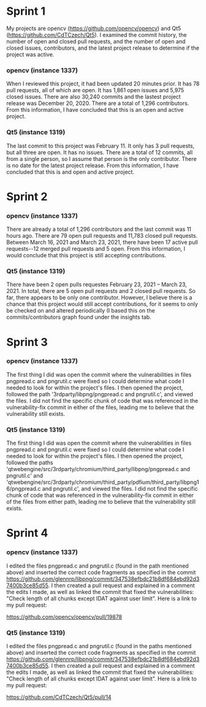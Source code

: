 # Sprint 1
My projects are opencv (https://github.com/opencv/opencv) and Qt5 (https://github.com/CdTCzech/Qt5). 
I examined the commit history, the number of open and closed pull requests, and the number of open and
closed issues, contributors, and the latest project release to determine if the project was active. 

### opencv (instance 1337)
When I reviewed this project, it had been updated 20 minutes prior. It has 78 pull requests, all of which are
open. It has 1,861 open issues and 5,975 closed issues. There are also 30,240 commits and the lastest project 
release was December 20, 2020. There are a total of 1,296 contributors. From this information, I have concluded 
that this is an open and active project. 

### Qt5 (instance 1319)
The last commit to this project was February 11. It only has 3 pull requests, but all three are open. It has no 
issues. There are a total of 12 commits, all from a single person, so I assume that person is the only 
contributor. There is no date for the latest project release. From this information, I have concluded that this is
and open and active project. 

# Sprint 2

### opencv (instance 1337)
There are already a total of 1,296 contributors and the last commit was 11 hours ago. There are 79 open pull requests 
and 11,783 closed pull requests. Between March 16, 2021 and March 23, 2021, there have been 17 active pull requests--12 merged
pull requests and 5 open. From this information, I would conclude that this project is still accepting contributions. 

### Qt5 (instance 1319)
There have been 2 open pulls requestes February 23, 2021 – March 23, 2021. In total, there are 5 open pull requests and 
2 closed pull requests. So far, there appears to be only one contributor. However, I believe there is a chance that 
this project would still accept contributions, for it seems to only be checked on and altered periodically (I based
this on the commits/contributors graph found under the insights tab. 

# Sprint 3

### opencv (instance 1337)
The first thing I did was open the commit where the vulnerabilities in files pngpread.c and pngrutil.c were fixed so I could 
determine what code I needed to look for within the project's files. I then opened the project, followed the path 
'3rdparty/libpng/pngpread.c and pngrutil.c', and viewed the files. I did not find the specific chunk of code that was referenced 
in the vulnerability-fix commit in either of the files, leading me to believe that the vulnerability still exists. 

### Qt5 (instance 1319)
The first thing I did was open the commit where the vulnerabilities in files pngpread.c and pngrutil.c were fixed so I could 
determine what code I needed to look for within the project's files. I then opened the project, followed the paths 
'qtwebengine/src/3rdparty/chromium/third_party/libpng/pngpread.c and pngrutil.c' and 'qtwebengine/src/3rdparty/chromium/third_party/pdfium/third_party/libpng16/pngpread.c and pngrutil.c', 
and viewed the files. I did not find the specific chunk of code that was referenced 
in the vulnerability-fix commit in either of the files from either path, leading me to believe that the vulnerability still exists. 

# Sprint 4

### opencv (instance 1337)
I edited the files pngpread.c and pngrutil.c (found in the path mentioned above) and inserted the correct code fragments as specified 
in the commit https://github.com/glennrp/libpng/commit/347538efbdc21b8df684ebd92d37400b3ce85d55. I then created a pull request and explained 
in a comment the edits I made, as well as linked the commit that fixed the vulnerabilities: "Check length of all chunks except IDAT against user limit". 
Here is a link to my pull request: 

https://github.com/opencv/opencv/pull/19878

### Qt5 (instance 1319)
I edited the files pngpread.c and pngrutil.c (found in the paths mentioned above) and inserted the correct code fragments as specified 
in the commit https://github.com/glennrp/libpng/commit/347538efbdc21b8df684ebd92d37400b3ce85d55. I then created a pull request and explained 
in a comment the edits I made, as well as linked the commit that fixed the vulnerabilities: "Check length of all chunks except IDAT against user limit". 
Here is a link to my pull request: 

https://github.com/CdTCzech/Qt5/pull/14
